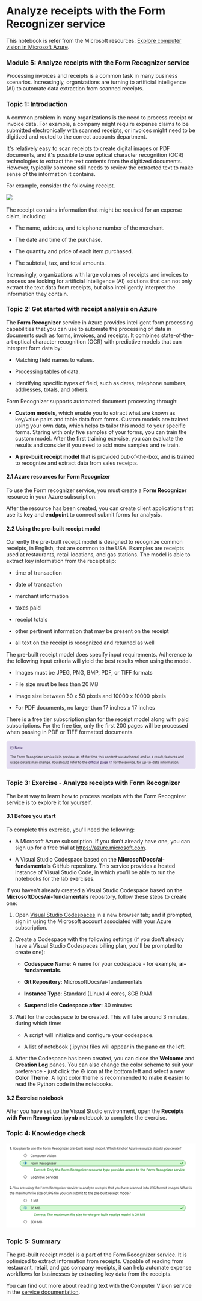 Analyze receipts with the Form Recognizer service
================

This notebook is refer from the Microsoft resources: [Explore computer vision in Microsoft Azure](https://docs.microsoft.com/en-gb/learn/paths/explore-computer-vision-microsoft-azure/).

### Module 5: Analyze receipts with the Form Recognizer service

Processing invoices and receipts is a common task in many business scenarios. Increasingly, organizations are turning to artificial intelligence (AI) to automate data extraction from scanned receipts.

### Topic 1: Introduction

A common problem in many organizations is the need to process receipt or invoice data. For example, a company might require expense claims to be submitted electronically with scanned receipts, or invoices might need to be digitized and routed to the correct accounts department.

It's relatively easy to scan receipts to create digital images or PDF documents, and it's possible to use optical character recognition (OCR) technologies to extract the text contents from the digitized documents. However, typically someone still needs to review the extracted text to make sense of the information it contains.

For example, consider the following receipt.

![](https://docs.microsoft.com/en-gb/learn/wwl-data-ai/analyze-receipts-form-recognizer/media/contoso-receipt-small.png)

The receipt contains information that might be required for an expense claim, including:

-   The name, address, and telephone number of the merchant.

-   The date and time of the purchase.

-   The quantity and price of each item purchased.

-   The subtotal, tax, and total amounts.

Increasingly, organizations with large volumes of receipts and invoices to process are looking for artificial intelligence (AI) solutions that can not only extract the text data from receipts, but also intelligently interpret the information they contain.

### Topic 2: Get started with receipt analysis on Azure

The **Form Recognizer** service in Azure provides intelligent form processing capabilities that you can use to automate the processing of data in documents such as forms, invoices, and receipts. It combines state-of-the-art optical character recognition (OCR) with predictive models that can interpret form data by:

-   Matching field names to values.

-   Processing tables of data.

-   Identifying specific types of field, such as dates, telephone numbers, addresses, totals, and others.

Form Recognizer supports automated document processing through:

-   **Custom models**, which enable you to extract what are known as key/value pairs and table data from forms. Custom models are trained using your own data, which helps to tailor this model to your specific forms. Staring with only five samples of your forms, you can train the custom model. After the first training exercise, you can evaluate the results and consider if you need to add more samples and re train.

-   **A pre-built receipt model** that is provided out-of-the-box, and is trained to recognize and extract data from sales receipts.

#### 2.1 Azure resources for Form Recognizer

To use the Form recognizer service, you must create a **Form Recognizer** resource in your Azure subscription.

After the resource has been created, you can create client applications that use its **key** and **endpoint** to connect submit forms for analysis.

#### 2.2 Using the pre-built receipt model

Currently the pre-built receipt model is designed to recognize common receipts, in English, that are common to the USA. Examples are receipts used at restaurants, retail locations, and gas stations. The model is able to extract key information from the receipt slip:

-   time of transaction

-   date of transaction

-   merchant information

-   taxes paid

-   receipt totals

-   other pertinent information that may be present on the receipt

-   all text on the receipt is recognized and returned as well

The pre-built receipt model does specify input requirements. Adherence to the following input criteria will yield the best results when using the model.

-   Images must be JPEG, PNG, BMP, PDF, or TIFF formats

-   File size must be less than 20 MB

-   Image size between 50 x 50 pixels and 10000 x 10000 pixels

-   For PDF documents, no larger than 17 inches x 17 inches

There is a free tier subscription plan for the receipt model along with paid subscriptions. For the free tier, only the first 200 pages will be processed when passing in PDF or TIFF formatted documents.

![](../image/AI11_form_recognizer.png)

### Topic 3: Exercise - Analyze receipts with Form Recognizer

The best way to learn how to process receipts with the Form Recognizer service is to explore it for yourself.

#### 3.1 Before you start

To complete this exercise, you'll need the following:

-   A Microsoft Azure subscription. If you don't already have one, you can sign up for a free trial at <https://azure.microsoft.com>.

-   A Visual Studio Codespace based on the **MicrosoftDocs/ai-fundamentals** GitHub repository. This service provides a hosted instance of Visual Studio Code, in which you'll be able to run the notebooks for the lab exercises.

If you haven't already created a Visual Studio Codespace based on the **MicrosoftDocs/ai-fundamentals** repository, follow these steps to create one:

1.  Open [Visual Studio Codespaces](https://online.visualstudio.com/environments/new?name=ai-fundamentals&repo=MicrosoftDocs%2Fai-fundamentals) in a new browser tab; and if prompted, sign in using the Microsoft account associated with your Azure subscription.

2.  Create a Codespace with the following settings (if you don't already have a Visual Studio Codespaces billing plan, you'll be prompted to create one):

    -   **Codespace Name**: A name for your codespace - for example, **ai-fundamentals**.

    -   **Git Repository**: MicrosoftDocs/ai-fundamentals

    -   **Instance Type**: Standard (Linux) 4 cores, 8GB RAM

    -   **Suspend idle Codespace after**: 30 minutes

3.  Wait for the codespace to be created. This will take around 3 minutes, during which time:

    -   A script will initialize and configure your codespace.

    -   A list of notebook (.ipynb) files will appear in the pane on the left.

4.  After the Codespace has been created, you can close the **Welcome** and **Creation Log** panes. You can also change the color scheme to suit your preference - just click the ⚙ icon at the bottom left and select a new **Color Theme**. A light color theme is recommended to make it easier to read the Python code in the notebooks.

#### 3.2 Exercise notebook

After you have set up the Visual Studio environment, open the **Receipts with Form Recognizer.ipynb** notebook to complete the exercise.

### Topic 4: Knowledge check

![](../image/AI11_knowledge_check.png)

### Topic 5: Summary

The pre-built receipt model is a part of the Form Recognizer service. It is optimized to extract information from receipts. Capable of reading from restaurant, retail, and gas company receipts, it can help automate expense workflows for businesses by extracting key data from the receipts.

You can find out more about reading text with the Computer Vision service in the [service documentation](https://docs.microsoft.com/en-us/azure/cognitive-services/form-recognizer).
